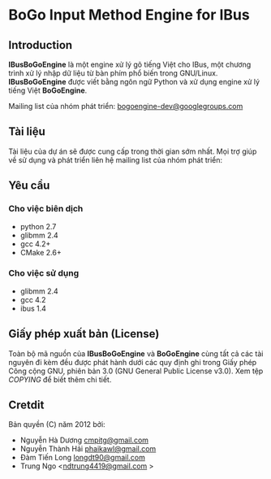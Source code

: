 # BoGo Input Method Engine for IBus


## Introduction

**IBusBoGoEngine** là một engine xử lý gõ tiếng Việt cho IBus, một chương trình xử lý nhập dữ liệu từ bàn phím phổ biến trong GNU/Linux. **IBusBoGoEngine** được viết bằng ngôn ngữ Python và xử dụng engine xử lý tiếng Việt **BoGoEngine**.

Mailing list của nhóm phát triển: bogoengine-dev@googlegroups.com

## Tài liệu

Tài liệu của dự án sẽ được cung cấp trong thời gian sớm nhất. Mọi trợ giúp về sử dụng và phát triển liên hệ mailing list của nhóm phát triển:

## Yêu cầu

### Cho việc biên dịch

* python 2.7
* glibmm 2.4
* gcc 4.2+
* CMake 2.6+

### Cho việc sử dụng

* glibmm 2.4
* gcc 4.2
* ibus 1.4

## Giấy phép xuất bản (License)

Toàn bộ mã nguồn của **IBusBoGoEngine** và **BoGoEngine** cùng tất cả các tài nguyên đi kèm đều được phát hành dưới các quy định ghi trong Giấy phép Công cộng GNU, phiên bản 3.0 (GNU General Public License v3.0).  Xem tệp *COPYING* để biết thêm chi tiết.

## Cretdit

Bản quyền (C) năm 2012 bởi:

* Nguyễn Hà Dương <cmpitg@gmail.com>
* Nguyễn Thành Hải <phaikawl@gmail.com>
* Đàm Tiến Long <longdt90@gmail.com>
* Trung Ngo <ndtrung4419@gmail.com >









    
